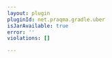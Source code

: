 ```yaml
---
layout: plugin
pluginId: net.praqma.gradle.uber
isJarAvailable: true
error: ''
violations: []

---
```

